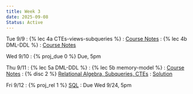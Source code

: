 ```yaml
---
title: Week 3
date: 2025-09-08
Status: Active
---
```


Tue 9/9
: {% lec 4a CTEs-views-subqueries %}
  : [Course Notes](https://data101.org/notes/1-SQL/CTEs.html)
: {% lec 4b DML-DDL %}
  : [Course Notes](https://data101.org/notes/1-SQL/DML.html)

Wed 9/10
: {% proj_due 0 %} Due, 5pm

Thu 9/11
: {% lec 5a DML-DDL %}
: {% lec 5b memory-model %}
  : [Course Notes](https://data101.org/notes/3-query_perf/indexes.html)
: {% disc 2 %} [Relational Algebra, Subqueries, CTEs](https://drive.google.com/file/d/1oSJTuQJRH4SyDgGvZklZdOdgcgh86ekM/view?usp=sharing)
  : [Solution](https://drive.google.com/file/d/1zymKXRTuru09Eei7czcAOpmxCfPFC5pJ/view?usp=sharing)

Fri 9/12
: {% proj_rel 1 %} [SQL](https://data101.datahub.berkeley.edu/hub/user-redirect/git-pull?repo=https%3A%2F%2Fgithub.com%2Fcal-data-eng%2Ffa25-materials&urlpath=tree%2Ffa25-materials%2Fproj%2Fproj1%2Fproj1.ipynb&branch=main)
  : Due Wed 9/24, 5pm
